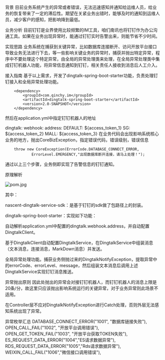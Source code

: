 背景
目前业务系统产生的异常或者错误，无法迅速感知并通知给运维人员，给业务的恢复带来了一定的滞后性。期望在关紧业务出错时，能够及时的通知到运维人员，减少客户的感知，把影响降到最低。

业务分析
目前钉钉是业界使用比较频繁的IM工具，咱们南讯也将钉钉作为办公沟通工具。如果在业务出现异常时，能通过钉钉实时告警出来，则能节省不少时间。

实现思路
业务系统在捕获到关键异常，比如数据库连接断开、访问开放平台接口导致业务无法进行下去，等一些影响关键业务的异常时，捕获并抛出特定异常，程序中不要处理这个特定异常，由全局的异常处理类来处理，在全局异常处理类中集成钉钉机器人功能，将异常信息通知到钉钉，相关责任人接收到消息后人工介入。

接入指南
基于以上需求，开发了dingtalk-spring-boot-starter功能，负责处理钉钉接入和全局异常处理功能。

        <dependency>
            <groupId>com.qinchy.im</groupId>
            <artifactId>dingtalk-spring-boot-starter</artifactId>
            <version>2.0-SNAPSHOT</version>
        </dependency>
然后在application.yml中指定钉钉机器人的地址

dingtalk:
webhook:
address:
DEFAULT: ${access_token_1}
SG: ${access_token_2}
MALL: ${access_token_3}
在业务代码会出现影响系统核心业务的地方，抛出CoreBizException，指定错误代码，错误级别，错误信息

        throw new CoreException(ErrorCode.DATABASE_CONNECT_ERROR,
                ErrorLevel.EMERGENCY,"出现数据库断开连接，请马上处理！");
通过以上三个步骤，业务侧即实现了告警信息的钉钉通知。

原理解析

![pom.jpg](http://192.168.1.88:8090/download/attachments/25724161/pom.jpg?version=1&modificationDate=1596718198000&api=v2)


其中：

nascent-dingtalk-service-sdk：是基于钉钉的sdk做了包路径上的封装。

dingtalk-spring-boot-starter：实现如下功能：

自动解析application.yml中配置的dingtalk.webhook.address，并自动配置DingtalkClient。

基于DingtalkClient自动配置DingtalkService，在DingtalkService中组装消息（文本消息，连接消息，MarkDown消息）并发送。

全局异常处理功能。捕获业务侧抛过来的DingtalkNotifyException，提取异常中的errorCode、errorLevel、message，然后组装文本消息后调用上述DingtalkService实现钉钉消息推送。

异常抛出原则
因此处抛出的异常会对接钉钉机器人，而钉钉机器人的消息上限是20条/分，故这里只应该抛出影响系统运行的关键异常，对于业务异常则此场景不适用。

在Controller层不应对DingtalkNotifyException进行Catch处理，否则外层无法感知系统出现了异常。

异常枚举汇总
DATABASE_CONNECT_ERROR("1001", "数据库链接失败"),
OPEN_CALL_FAIL("1002", "开放平台调用错误"),
OPEN_GET_TOKEN_FAIL("1003", "开放平台获取TOKEN失败"),
ES_REQUEST_DATA_ERROR("1004","ES请求数据异常"),
RDS_REQUEST_DATA_ERROR("1005","Rds请求数据异常"),
WEIXIN_CALL_FAIL("1006","微信接口调用错误"),
